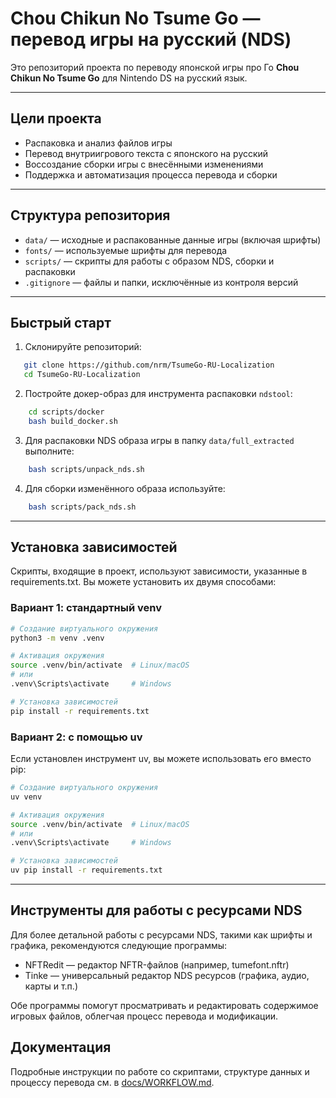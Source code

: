 # Chou Chikun No Tsume Go — перевод игры на русский (NDS)

Это репозиторий проекта по переводу японской игры про Го **Chou Chikun No Tsume Go** для Nintendo DS на русский язык.

---

## Цели проекта

- Распаковка и анализ файлов игры
- Перевод внутриигрового текста с японского на русский
- Воссоздание сборки игры с внесёнными изменениями
- Поддержка и автоматизация процесса перевода и сборки

---

## Структура репозитория

- `data/` — исходные и распакованные данные игры (включая шрифты)
- `fonts/` — используемые шрифты для перевода
- `scripts/` — скрипты для работы с образом NDS, сборки и распаковки
- `.gitignore` — файлы и папки, исключённые из контроля версий

---

## Быстрый старт

1. Склонируйте репозиторий:

```sh
   git clone https://github.com/nrm/TsumeGo-RU-Localization
   cd TsumeGo-RU-Localization
```

2. Постройте докер-образ для инструмента распаковки `ndstool`:

```sh
    cd scripts/docker
    bash build_docker.sh
```

3. Для распаковки NDS образа игры в папку `data/full_extracted` выполните:

```sh
    bash scripts/unpack_nds.sh
```

4. Для сборки изменённого образа используйте:

```sh
    bash scripts/pack_nds.sh
```


---

## Установка зависимостей

Скрипты, входящие в проект, используют зависимости, указанные в requirements.txt. Вы можете установить их двумя способами:

### Вариант 1: стандартный venv

```sh
# Создание виртуального окружения
python3 -m venv .venv

# Активация окружения
source .venv/bin/activate  # Linux/macOS
# или
.venv\Scripts\activate     # Windows

# Установка зависимостей
pip install -r requirements.txt
```

### Вариант 2: с помощью uv

Если установлен инструмент uv, вы можете использовать его вместо pip:

```sh
# Создание виртуального окружения
uv venv

# Активация окружения
source .venv/bin/activate  # Linux/macOS
# или
.venv\Scripts\activate     # Windows

# Установка зависимостей
uv pip install -r requirements.txt
```

---

## Инструменты для работы с ресурсами NDS

Для более детальной работы с ресурсами NDS, такими как шрифты и графика, рекомендуются следующие программы:

- NFTRedit — редактор NFTR-файлов (например, tumefont.nftr)
- Tinke — универсальный редактор NDS ресурсов (графика, аудио, карты и т.п.)

Обе программы помогут просматривать и редактировать содержимое игровых файлов, облегчая процесс перевода и модификации.

## Документация

Подробные инструкции по работе со скриптами, структуре данных и процессу перевода см. в [docs/WORKFLOW.md](docs/WORKFLOW.md).
